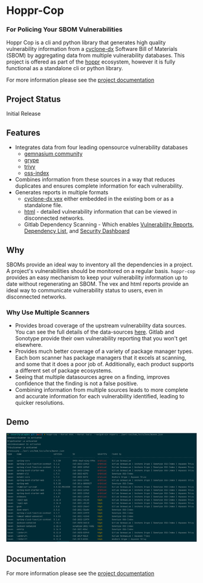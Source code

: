 # Hoppr-Cop
### For Policing Your SBOM Vulnerabilities

Hoppr Cop is a cli and python library that generates high quality vulnerability information from a [cyclone-dx](https://cyclonedx.org/)
Software Bill of Materials (SBOM) by aggregating data from multiple vulnerability databases.
This project is offered as part of the [hoppr](https://hoppr.dev/) ecosystem, however it is fully functional as a standalone cli or python library. 

For more information please see the [project documentation](https://hoppr.gitlab.io/hoppr-cop/)

## Project Status

Initial Release

## Features

* Integrates data from four leading opensource vulnerability databases 
  * [gemnasium community](https://advisories.gitlab.com)
  * [grype](https://github.com/anchore/grype)
  * [trivy](https://aquasecurity.github.io/trivy/v0.31.2/)
  * [oss-index](https://ossindex.sonatype.org/)
* Combines information from these sources in a way that reduces duplicates and ensures complete information for each vulnerability. 
* Generates reports in multiple formats
  * [cyclone-dx vex](https://cyclonedx.org/capabilities/vex/) either embedded in the existing bom or as a standalone file.  
  * [html](https://hoppr.gitlab.io/hoppr-cop/example-reports/npm-vulnerabilities.html) - detailed vulnerability information that can be viewed in disconnected networks. 
  * Gitlab Dependency Scanning - Which enables  [Vulnerability Reports](https://docs.gitlab.com/ee/user/application_security/vulnerability_report/),
  [Dependency List](https://docs.gitlab.com/ee/user/application_security/dependency_list/), and [Security Dashboard](https://docs.gitlab.com/ee/user/application_security/security_dashboard/)
  
## Why 

SBOMs provide an ideal way to inventory all the dependencies in a project. A project's vulnerabilities should be monitored on a regular basis. 
`hoppr-cop` provides an easy mechanism to keep your vulnerability information up to date without regenerating an SBOM. 
The vex and html reports provide an ideal way to communicate vulnerability status to users, even in disconnected networks.  

### Why Use Multiple Scanners

- Provides broad coverage of the upstream vulnerability data sources.  You can see the full details of the data-sources [here](docs/data-sources.md). Gitlab and Sonotype provide their own vulnerability reporting that you won't get elsewhere. 
- Provides much better coverage of a variety of package manager types.  Each bom scanner has package managers that it excels at scanning, and some that it does a poor job of.  Additionally, each product supports a different set of package ecosystems.
- Seeing that multiple datasources agree on a finding, improves confidence that the finding is not a false positive. 
- Combining information from multiple sources leads to more complete and accurate information for each vulnerability identified, leading to quicker resolutions. 

## Demo
![](docs/example.png)



## Documentation
For more information please see the [project documentation](https://hoppr.gitlab.io/hoppr-cop/)
